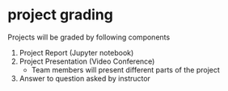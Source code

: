 # project grading

Projects will be graded by following components


1. Project Report (Jupyter notebook)
2. Project Presentation (Video Conference)
	- Team members will present different parts of the project
3. Answer to question asked by instructor
